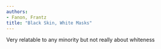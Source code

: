 ```yaml
---
authors:
- Fanon, Frantz
title: "Black Skin, White Masks"
---
```


Very relatable to any minority but not really about whiteness
